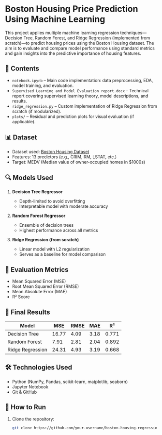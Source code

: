 # Boston Housing Price Prediction Using Machine Learning

This project applies multiple machine learning regression techniques—Decision Tree, Random Forest, and Ridge Regression (implemented from scratch)—to predict housing prices using the Boston Housing dataset. The aim is to evaluate and compare model performance using standard metrics and gain insights into the predictive importance of housing features.

## 📁 Contents

- `notebook.ipynb` – Main code implementation: data preprocessing, EDA, model training, and evaluation.
- `Supervised Learning and Model Evaluation report.docx` – Technical report covering supervised learning theory, model descriptions, and results.
- `ridge_regression.py` – Custom implementation of Ridge Regression from scratch (if modularized).
- `plots/` – Residual and prediction plots for visual evaluation (if applicable).

## 📊 Dataset

- Dataset used: [Boston Housing Dataset](http://lib.stat.cmu.edu/datasets/boston)
- Features: 13 predictors (e.g., CRIM, RM, LSTAT, etc.)
- Target: MEDV (Median value of owner-occupied homes in $1000s)

## 🔍 Models Used

1. **Decision Tree Regressor**  
   - Depth-limited to avoid overfitting  
   - Interpretable model with moderate accuracy

2. **Random Forest Regressor**  
   - Ensemble of decision trees  
   - Highest performance across all metrics

3. **Ridge Regression (from scratch)**  
   - Linear model with L2 regularization  
   - Serves as a baseline for model comparison

## 🧪 Evaluation Metrics

- Mean Squared Error (MSE)
- Root Mean Squared Error (RMSE)
- Mean Absolute Error (MAE)
- R² Score

## 🏁 Final Results

| Model             | MSE     | RMSE    | MAE     | R²     |
|------------------|---------|---------|---------|--------|
| Decision Tree     | 16.77   | 4.09    | 3.18    | 0.771  |
| Random Forest     | 7.91    | 2.81    | 2.04    | 0.892  |
| Ridge Regression  | 24.31   | 4.93    | 3.19    | 0.668  |

## 🛠️ Technologies Used

- Python (NumPy, Pandas, scikit-learn, matplotlib, seaborn)
- Jupyter Notebook
- Git & GitHub

## 📌 How to Run

1. Clone the repository:
   ```bash
   git clone https://github.com/your-username/boston-housing-regression-ml.git
